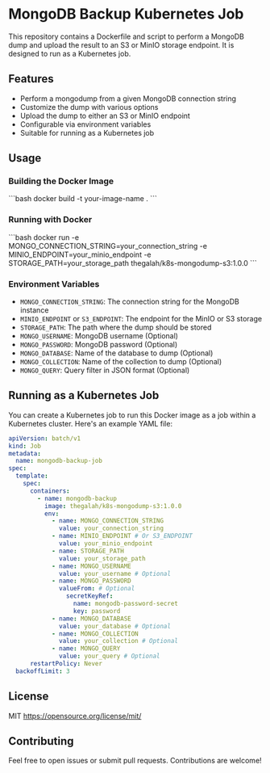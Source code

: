 # MongoDB Backup Kubernetes Job

This repository contains a Dockerfile and script to perform a MongoDB dump and upload the result to an S3 or MinIO storage endpoint. It is designed to run as a Kubernetes job.

## Features

- Perform a mongodump from a given MongoDB connection string
- Customize the dump with various options
- Upload the dump to either an S3 or MinIO endpoint
- Configurable via environment variables
- Suitable for running as a Kubernetes job

## Usage

### Building the Docker Image

\`\`\`bash
docker build -t your-image-name .
\`\`\`

### Running with Docker

\`\`\`bash
docker run -e MONGO_CONNECTION_STRING=your_connection_string -e MINIO_ENDPOINT=your_minio_endpoint -e STORAGE_PATH=your_storage_path thegalah/k8s-mongodump-s3:1.0.0
\`\`\`

### Environment Variables

- `MONGO_CONNECTION_STRING`: The connection string for the MongoDB instance
- `MINIO_ENDPOINT` or `S3_ENDPOINT`: The endpoint for the MinIO or S3 storage
- `STORAGE_PATH`: The path where the dump should be stored
- `MONGO_USERNAME`: MongoDB username (Optional)
- `MONGO_PASSWORD`: MongoDB password (Optional)
- `MONGO_DATABASE`: Name of the database to dump (Optional)
- `MONGO_COLLECTION`: Name of the collection to dump (Optional)
- `MONGO_QUERY`: Query filter in JSON format (Optional)

## Running as a Kubernetes Job

You can create a Kubernetes job to run this Docker image as a job within a Kubernetes cluster. Here's an example YAML file:

```yaml
apiVersion: batch/v1
kind: Job
metadata:
  name: mongodb-backup-job
spec:
  template:
    spec:
      containers:
        - name: mongodb-backup
          image: thegalah/k8s-mongodump-s3:1.0.0
          env:
            - name: MONGO_CONNECTION_STRING
              value: your_connection_string
            - name: MINIO_ENDPOINT # Or S3_ENDPOINT
              value: your_minio_endpoint
            - name: STORAGE_PATH
              value: your_storage_path
            - name: MONGO_USERNAME
              value: your_username # Optional
            - name: MONGO_PASSWORD
              valueFrom: # Optional
                secretKeyRef:
                  name: mongodb-password-secret
                  key: password
            - name: MONGO_DATABASE
              value: your_database # Optional
            - name: MONGO_COLLECTION
              value: your_collection # Optional
            - name: MONGO_QUERY
              value: your_query # Optional
      restartPolicy: Never
  backoffLimit: 3
```

## License

MIT https://opensource.org/license/mit/

## Contributing

Feel free to open issues or submit pull requests. Contributions are welcome!
